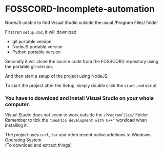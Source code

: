 # FOSSCORD-Incomplete-automation
NodeJS unable to find Visual Studio outside the usual /Program Files/ folder 

First run `setup.cmd`, it will download:
* git portable version
* NodeJS portable version
* Python portable version

Secondly it will clone the source code from the FOSSCORD repository
using the portable git version.

And then start a setup of the project using NodeJS.


To start the project after the Setup, simply double click the `start.cmd` script

### You have to download and install Visual Studio on your whole computer.
Visual Studio does not seem to work outside the `/ProgramFiles/` Folder  
Remember to tick the `"Desktop development with C++"` workload when installing it.  


The project uses `curl`, `tar` and other recent native additions to Windows Operating System.  
(To download and extract things)
